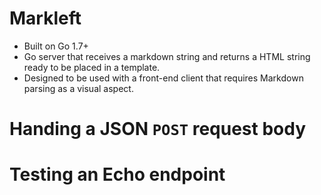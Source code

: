# Markleft
* Built on Go 1.7+
* Go server that receives a markdown string and returns a HTML string ready to be placed in a template.
* Designed to be used with a front-end client that requires Markdown parsing as a visual aspect.

# Handing a JSON `POST` request body

# Testing an Echo endpoint
